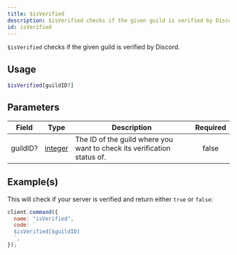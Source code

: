 ```yaml
---
title: $isVerified
description: $isVerified checks if the given guild is verified by Discord.
id: isVerified
---
```


`$isVerified` checks if the given guild is verified by Discord.

## Usage

```php
$isVerified[guildID?]
```

## Parameters

| Field    | Type                                                                                                | Description                                                             | Required |
| -------- | --------------------------------------------------------------------------------------------------- | ----------------------------------------------------------------------- | :------: |
| guildID? | [integer](https://developer.mozilla.org/en-US/docs/Web/JavaScript/Reference/Global_Objects/Integer) | The ID of the guild where you want to check its verification status of. |  false   |

## Example(s)

This will check if your server is verified and return either `true` or `false`:

```javascript
client.command({
  name: "isVerified",
  code: `
  $isVerified[$guildID]
  `,
});
```
